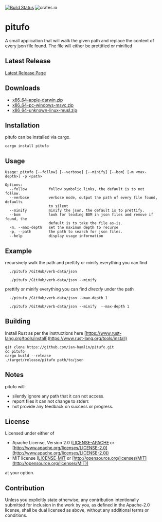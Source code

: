 [![Build Status](https://dev.azure.com/morpork73/pitufo/_apis/build/status/ian-hamlin.pitufo?branchName=master)](https://dev.azure.com/morpork73/pitufo/_build/latest?definitionId=10&branchName=master)
![crates.io](https://img.shields.io/crates/v/pitufo.svg)

# pitufo

A small application that will walk the given path and replace the content of every json file found.  The file will either be prettified or minified

## Latest Release

[Latest Release Page][latest-release]

## Downloads

* [x86_64-apple-darwin.zip][mac-release]
* [x86_64-pc-windows-msvc.zip][windows-release]
* [x86_64-unknown-linux-musl.zip][linux-release]

## Installation

pitufo can be installed via cargo.

```console
cargo install pitufo
```

## Usage

```console
Usage: pitufo [--follow] [--verbose] [--minify] [--bom] [-m <max-depth>] -p <path>

Options:
  --follow          follow symbolic links, the default is to not follow.
  --verbose         verbose mode, output the path of every file found, defaults
                    to silent
  --minify          minify the json, the default is to prettify.
  --bom             look for leading BOM in json files and remove if found, the
                    default is to take the file as-is.
  -m, --max-depth   set the maximum depth to recurse
  -p, --path        the path to search for json files.
  --help            display usage information
```

## Example

recursively walk the path and prettify or minify everything you can find

```console
  ./pitufo /GitHub/verb-data/json
```

```console
  ./pitufo /GitHub/verb-data/json --minify
```

prettify or minify everything you can find *directly* under the path

```console
  ./pitufo /GitHub/verb-data/json --max-depth 1
```

```console
  ./pitufo /GitHub/verb-data/json --minify  --max-depth 1
```

## Building

Install Rust as per the instructions here [https://www.rust-lang.org/tools/install](https://www.rust-lang.org/tools/install)

```console
git clone https://github.com/ian-hamlin/pitufo.git
cd pitufo
cargo build --release
./target/release/pitufo path/to/json
```

## Notes

pitufo will:

* silently ignore any path that it can not access.
* report files it can not change to stderr.
* not provide any feedback on success or progress.

## License

Licensed under either of

* Apache License, Version 2.0
   ([LICENSE-APACHE](LICENSE-APACHE) or [http://www.apache.org/licenses/LICENSE-2.0](http://www.apache.org/licenses/LICENSE-2.0))
* MIT license
   ([LICENSE-MIT](LICENSE-MIT) or [http://opensource.org/licenses/MIT](http://opensource.org/licenses/MIT))

at your option.

## Contribution

Unless you explicitly state otherwise, any contribution intentionally submitted
for inclusion in the work by you, as defined in the Apache-2.0 license, shall be
dual licensed as above, without any additional terms or conditions.

[latest-release]: https://github.com/ian-hamlin/pitufo/releases/latest
[mac-release]: https://github.com/ian-hamlin/pitufo/releases/latest/download/x86_64-apple-darwin.zip
[windows-release]: https://github.com/ian-hamlin/pitufo/releases/latest/download/x86_64-pc-windows-msvc.zip
[linux-release]: https://github.com/ian-hamlin/pitufo/releases/latest/download/x86_64-unknown-linux-musl.zip
